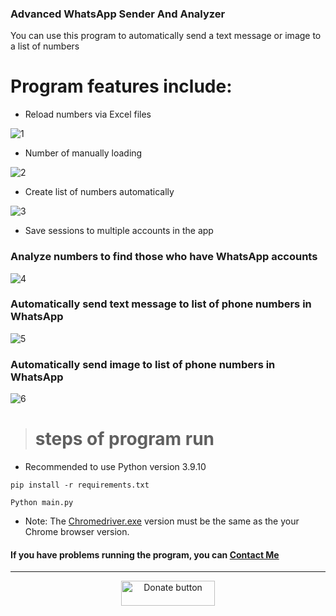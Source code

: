 ### Advanced WhatsApp Sender And Analyzer

You can use this program to automatically send a text message or image to a list of numbers

# Program features include:

- Reload numbers via Excel files

![1](https://user-images.githubusercontent.com/53658372/162801064-a4e493f5-c3ce-404a-8bb7-cd4e20d7dbd9.gif)

- Number of manually loading

![2](https://user-images.githubusercontent.com/53658372/162882369-907c52e5-8c7f-426c-85f9-8369c4a276fc.gif)

- Create list of numbers automatically

![3](https://user-images.githubusercontent.com/53658372/162882662-1ef5f022-4c73-44dd-b2c9-797e11f2643f.gif)

- Save sessions to multiple accounts in the app

### Analyze numbers to find those who have WhatsApp accounts

![4](https://user-images.githubusercontent.com/53658372/162881010-f0d04bd5-d035-4614-828f-f7fe0159fb4c.gif)

### Automatically send text message to list of phone numbers in WhatsApp

![5](https://user-images.githubusercontent.com/53658372/162883037-d53d3ace-b07c-48b5-87f8-41b99bcbc242.gif)

### Automatically send image to list of phone numbers in WhatsApp

![6](https://user-images.githubusercontent.com/53658372/162881707-6d8fbec5-4cda-4e18-9e6f-9b6eb22d8b90.gif)

> # **steps of program run**

- Recommended to use Python version 3.9.10

`pip install -r requirements.txt`

`Python main.py`

- Note: The <a href='https://chromedriver.chromium.org/downloads'>Chromedriver.exe</a> version must be the same as the your Chrome browser version.
#### If you have problems running the program, you can <a href="https://t.me/Hiding" target="_blank">Contact Me</a>

<hr>
<p align="center">
<a href="https://py.pord.ir/donate/index.html" target="_blank" align="center"><img src="https://py.pord.ir/donate/donate_button.png" border="0" width="150" height="40" alt="Donate button" title="Donate" /></a>
</p>
